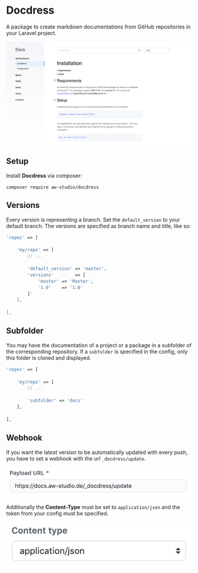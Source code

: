 # Docdress

A package to create markdown documentations from GitHub repositories in your
Laravel project.

![Docdress](screen.png 'Docdress')

## Setup

Install **Docdress** via composer:

```shell
composer require aw-studio/docdress
```

## Versions

Every version is representing a branch. Set the `default_version` to your
default branch. The versions are specified as branch name and title, like so:

```php
'repos' => [

    'my/repo' => [
        // ...

        'default_version' => 'master',
        'versions'        => [
            'master' => 'Master',
            '1.0'    => '1.0'
        ]'
    ],

],
```

## Subfolder

You may have the documentation of a project or a package in a subfolder of the
corresponding repository. If a `subfolder` is specified in the config, only this
folder is cloned and displayed.

```php
'repos' => [

    'my/repo' => [
        // ...

        'subfolder' => 'docs'
    ],

],
```

## Webhook

If you want the latest version to be automatically updated with every push, you
have to set a webhook with the url `_docdress/update`.

![webhook-url](webhook-url.png 'Webhook Url')

Additionally the **Content-Type** must be set to `application/json` and the
token from your config must be specified.

![webhook-content-type](webhook-content-type.png 'Webhook Content Type')
